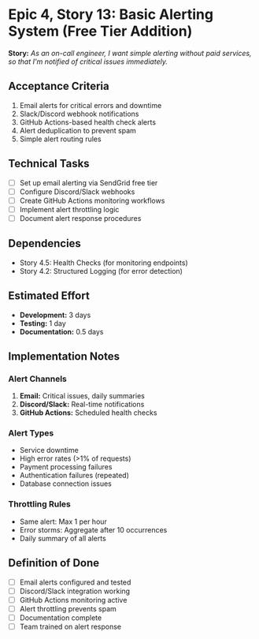 # Epic 4, Story 13: Basic Alerting System (Free Tier Addition)

**Story:** *As an on-call engineer, I want simple alerting without paid services, so that I'm notified of critical issues immediately.*

## Acceptance Criteria

1. Email alerts for critical errors and downtime
2. Slack/Discord webhook notifications
3. GitHub Actions-based health check alerts
4. Alert deduplication to prevent spam
5. Simple alert routing rules

## Technical Tasks

- [ ] Set up email alerting via SendGrid free tier
- [ ] Configure Discord/Slack webhooks
- [ ] Create GitHub Actions monitoring workflows
- [ ] Implement alert throttling logic
- [ ] Document alert response procedures

## Dependencies

- Story 4.5: Health Checks (for monitoring endpoints)
- Story 4.2: Structured Logging (for error detection)

## Estimated Effort

- **Development:** 3 days
- **Testing:** 1 day
- **Documentation:** 0.5 days

## Implementation Notes

### Alert Channels
1. **Email:** Critical issues, daily summaries
2. **Discord/Slack:** Real-time notifications
3. **GitHub Actions:** Scheduled health checks

### Alert Types
- Service downtime
- High error rates (>1% of requests)
- Payment processing failures
- Authentication failures (repeated)
- Database connection issues

### Throttling Rules
- Same alert: Max 1 per hour
- Error storms: Aggregate after 10 occurrences
- Daily summary of all alerts

## Definition of Done

- [ ] Email alerts configured and tested
- [ ] Discord/Slack integration working
- [ ] GitHub Actions monitoring active
- [ ] Alert throttling prevents spam
- [ ] Documentation complete
- [ ] Team trained on alert response
